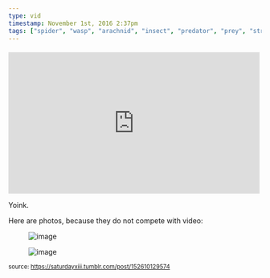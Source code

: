 ```yaml
---
type: vid
timestamp: November 1st, 2016 2:37pm
tags: ["spider", "wasp", "arachnid", "insect", "predator", "prey", "strike", "Camoflauge", "macro", "photography"]
---
```

####
<iframe width="500" height="281"  id="youtube_iframe" src="https://www.youtube.com/embed/lJ2PsS-DpRw?feature=oembed&amp;enablejsapi=1&amp;origin=http://safe.txmblr.com&amp;wmode=opaque" frameborder="0" allow="accelerometer; autoplay; clipboard-write; encrypted-media; gyroscope; picture-in-picture" allowfullscreen></iframe>                    
                                            
Yoink.

Here are photos, because they do not compete with video:
<figure data-orig-width="3612" data-orig-height="2681" class="tmblr-full"><img src="https://64.media.tumblr.com/1c977427b4b5c5a9ae279b938ea998d7/tumblr_inline_ofzdaiUXgr1rnrp45_540.jpg" alt="image" data-orig-width="3612" data-orig-height="2681"/></figure><figure data-orig-width="3024" data-orig-height="4032" class="tmblr-full"><img src="https://64.media.tumblr.com/ef2f144e229e2b8474cff0188b50e395/tumblr_inline_ofzdamgiJT1rnrp45_540.jpg" alt="image" data-orig-width="3024" data-orig-height="4032"/></figure> 
                                                    
<small>source: https://saturdayxiii.tumblr.com/post/152610129574</small>